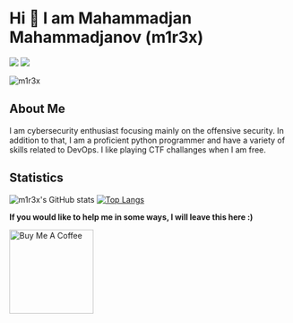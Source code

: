 # Hi 👋 I am Mahammadjan Mahammadjanov (m1r3x)
[<img src="https://img.shields.io/static/v1?label=my&message=website&color=white&style=for-the-badge" />](https://m1r3x.github.io)
[<img src="https://img.shields.io/badge/linkedin-%230077B5.svg?&style=for-the-badge&logo=linkedin&logoColor=white" />](https://www.linkedin.com/in/mahammadjan/)

<break>
  
<script src="https://tryhackme.com/badge/158240"></script>
![m1r3x](https://www.hackthebox.eu/badge/image/255952)

## About Me

I am cybersecurity enthusiast focusing mainly on the offensive security. In addition to that, I am a proficient python programmer and have a variety of skills related to DevOps. I like playing CTF challanges when I am free. 

<break>
  
## Statistics
  
![m1r3x's GitHub stats](https://github-readme-stats.vercel.app/api?username=m1r3x&show_icons=true&theme=radical)
[![Top Langs](https://github-readme-stats.vercel.app/api/top-langs/?username=m1r3x&hide=html&theme=tokyonight&layout=compact)](https://github.com/anuraghazra/github-readme-stats)

  
<b>If you would like to help me in some ways, I will leave this here :) </b>

<a href="https://www.buymeacoffee.com/m1r3x" target="_blank"><img src="https://cdn.buymeacoffee.com/buttons/default-yellow.png" alt="Buy Me A Coffee" width="150" ></a>
 
